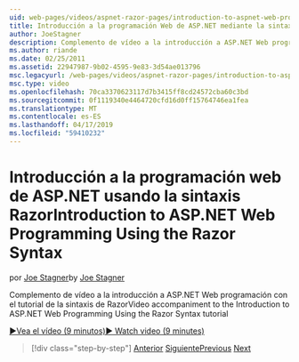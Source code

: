 ```yaml
---
uid: web-pages/videos/aspnet-razor-pages/introduction-to-aspnet-web-programming-using-the-razor-syntax
title: Introducción a la programación Web de ASP.NET mediante la sintaxis Razor | Microsoft Docs
author: JoeStagner
description: Complemento de vídeo a la introducción a ASP.NET Web programación con el tutorial de la sintaxis de Razor
ms.author: riande
ms.date: 02/25/2011
ms.assetid: 22947987-9b02-4595-9e83-3d54ae013796
msc.legacyurl: /web-pages/videos/aspnet-razor-pages/introduction-to-aspnet-web-programming-using-the-razor-syntax
msc.type: video
ms.openlocfilehash: 70ca3370623117d7b3415ff8cd24572cba60c3bd
ms.sourcegitcommit: 0f1119340e4464720cfd16d0ff15764746ea1fea
ms.translationtype: MT
ms.contentlocale: es-ES
ms.lasthandoff: 04/17/2019
ms.locfileid: "59410232"
---
```

# <a name="introduction-to-aspnet-web-programming-using-the-razor-syntax"></a><span data-ttu-id="76da5-103">Introducción a la programación web de ASP.NET usando la sintaxis Razor</span><span class="sxs-lookup"><span data-stu-id="76da5-103">Introduction to ASP.NET Web Programming Using the Razor Syntax</span></span>

<span data-ttu-id="76da5-104">por [Joe Stagner](https://github.com/JoeStagner)</span><span class="sxs-lookup"><span data-stu-id="76da5-104">by [Joe Stagner](https://github.com/JoeStagner)</span></span>

<span data-ttu-id="76da5-105">Complemento de vídeo a la introducción a ASP.NET Web programación con el tutorial de la sintaxis de Razor</span><span class="sxs-lookup"><span data-stu-id="76da5-105">Video accompaniment to the Introduction to ASP.NET Web Programming Using the Razor Syntax tutorial</span></span>

[<span data-ttu-id="76da5-106">&#9654;Vea el vídeo (9 minutos)</span><span class="sxs-lookup"><span data-stu-id="76da5-106">&#9654; Watch video (9 minutes)</span></span>](https://channel9.msdn.com/Blogs/ASP-NET-Site-Videos/introduction-to-aspnet-web-programming-using-the-razor-syntax)

> [!div class="step-by-step"]
> <span data-ttu-id="76da5-107">[Anterior](getting-started-with-webmatrix-and-aspnet-web-pages.md)
> [Siguiente](creating-a-consistent-look-part-1.md)</span><span class="sxs-lookup"><span data-stu-id="76da5-107">[Previous](getting-started-with-webmatrix-and-aspnet-web-pages.md)
[Next](creating-a-consistent-look-part-1.md)</span></span>
